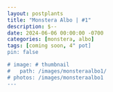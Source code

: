 ```yaml
---
layout: postplants
title: "Monstera Albo | #1"
description: $--
date: 2024-06-06 00:00:00 -0700
categories: [monstera, albo]
tags: [coming soon, 4" pot]
pin: false

# image: # thumbnail
#   path: /images/monsteraalbo1/
# photos: /images/monsteraalbo1
---
```

